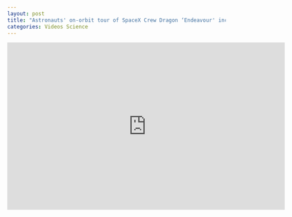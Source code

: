 ```yaml
---
layout: post
title: "Astronauts' on-orbit tour of SpaceX Crew Dragon ‘Endeavour' includes ‘zero-g dinosaur'"
categories: Videos Science
---
```


<iframe width="640" height="385" src="https://www.youtube-nocookie.com/embed/XgY4NKoT9SQ" frameborder="0" allow="accelerometer; autoplay; encrypted-media; gyroscope; picture-in-picture" allowfullscreen></iframe>
